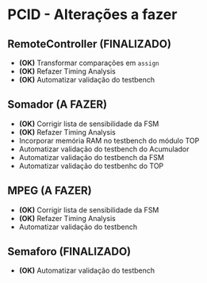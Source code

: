 # PCID - Alterações a fazer

## RemoteController (FINALIZADO)
* **(OK)** Transformar comparações em `assign`
* **(OK)** Refazer Timing Analysis
* **(OK)** Automatizar validação do testbench

## Somador (A FAZER)
* **(OK)** Corrigir lista de sensibilidade da FSM
* **(OK)** Refazer Timing Analysis
* Incorporar memória RAM no testbench do módulo TOP
* Automatizar validação do testbench do Acumulador
* Automatizar validação do testbench da FSM
* Automatizar validação do testbenhc do TOP

## MPEG (A FAZER)
* **(OK)** Corrigir lista de sensibilidade da FSM
* **(OK)** Refazer Timing Analysis
* Automatizar validação do testbench

## Semaforo (FINALIZADO)
* **(OK)** Automatizar validação do testbench
